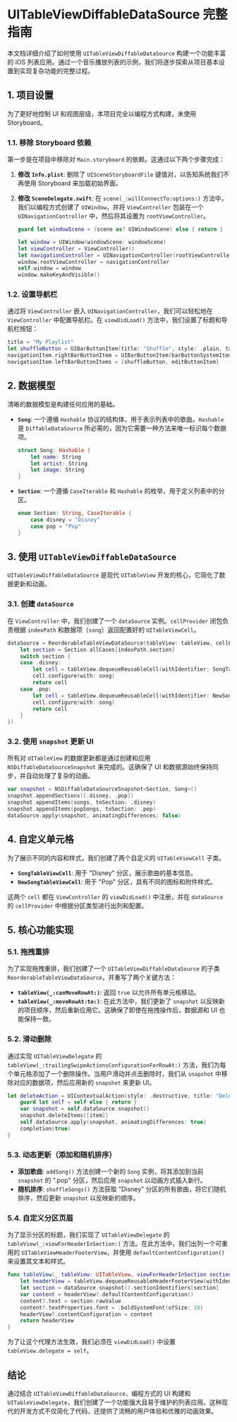 # UITableViewDiffableDataSource 完整指南

本文档详细介绍了如何使用 `UITableViewDiffableDataSource` 构建一个功能丰富的 iOS 列表应用。通过一个音乐播放列表的示例，我们将逐步探索从项目基本设置到实现复杂功能的完整过程。

## 1. 项目设置

为了更好地控制 UI 和视图层级，本项目完全以编程方式构建，未使用 Storyboard。

### 1.1. 移除 Storyboard 依赖

第一步是在项目中移除对 `Main.storyboard` 的依赖。这通过以下两个步骤完成：

1.  **修改 `Info.plist`**:
    删除了 `UISceneStoryboardFile` 键值对，以告知系统我们不再使用 Storyboard 来加载初始界面。

2.  **修改 `SceneDelegate.swift`**:
    在 `scene(_:willConnectTo:options:)` 方法中，我们以编程方式创建了 `UIWindow`，并将 `ViewController` 包装在一个 `UINavigationController` 中，然后将其设置为 `rootViewController`。

    ```swift
    guard let windowScene = (scene as? UIWindowScene) else { return }
    
    let window = UIWindow(windowScene: windowScene)
    let viewController = ViewController()
    let navigationController = UINavigationController(rootViewController: viewController)
    window.rootViewController = navigationController
    self.window = window
    window.makeKeyAndVisible()
    ```

### 1.2. 设置导航栏

通过将 `ViewController` 嵌入 `UINavigationController`，我们可以轻松地在 `ViewController` 中配置导航栏。在 `viewDidLoad()` 方法中，我们设置了标题和导航栏按钮：

```swift
title = "My Playlist"
let shuffleButton = UIBarButtonItem(title: "Shuffle", style: .plain, target: self, action: #selector(shuffleSongs))
navigationItem.rightBarButtonItem = UIBarButtonItem(barButtonSystemItem: .add, target: self, action: #selector(addSong))
navigationItem.leftBarButtonItems = [shuffleButton, editButtonItem]
```

## 2. 数据模型

清晰的数据模型是构建任何应用的基础。

-   **`Song`**: 一个遵循 `Hashable` 协议的结构体，用于表示列表中的歌曲。`Hashable` 是 `DiffableDataSource` 所必需的，因为它需要一种方法来唯一标识每个数据项。

    ```swift
    struct Song: Hashable {
        let name: String
        let artist: String
        let image: String
    }
    ```

-   **`Section`**: 一个遵循 `CaseIterable` 和 `Hashable` 的枚举，用于定义列表中的分区。

    ```swift
    enum Section: String, CaseIterable {
        case disney = "Disney"
        case pop = "Pop"
    }
    ```

## 3. 使用 `UITableViewDiffableDataSource`

`UITableViewDiffableDataSource` 是现代 `UITableView` 开发的核心，它简化了数据更新和动画。

### 3.1. 创建 `dataSource`

在 `ViewController` 中，我们创建了一个 `dataSource` 实例。`cellProvider` 闭包负责根据 `indexPath` 和数据项（`song`）返回配置好的 `UITableViewCell`。

```swift
dataSource = ReorderableTableViewDataSource(tableView: tableView, cellProvider: { tableView, indexPath, song in
    let section = Section.allCases[indexPath.section]
    switch section {
    case .disney:
        let cell = tableView.dequeueReusableCell(withIdentifier: SongTableViewCell.reuseIdentifier, for: indexPath) as! SongTableViewCell
        cell.configure(with: song)
        return cell
    case .pop:
        let cell = tableView.dequeueReusableCell(withIdentifier: NewSongTableViewCell.reuseIdentifier, for: indexPath) as! NewSongTableViewCell
        cell.configure(with: song)
        return cell
    }
})
```

### 3.2. 使用 `snapshot` 更新 UI

所有对 `UITableView` 的数据更新都是通过创建和应用 `NSDiffableDataSourceSnapshot` 来完成的。这确保了 UI 和数据源始终保持同步，并自动处理了复杂的动画。

```swift
var snapshot = NSDiffableDataSourceSnapshot<Section, Song>()
snapshot.appendSections([.disney, .pop])
snapshot.appendItems(songs, toSection: .disney)
snapshot.appendItems(popSongs, toSection: .pop)
dataSource.apply(snapshot, animatingDifferences: false)
```

## 4. 自定义单元格

为了展示不同的内容和样式，我们创建了两个自定义的 `UITableViewCell` 子类。

-   **`SongTableViewCell`**: 用于 "Disney" 分区，展示歌曲的基本信息。
-   **`NewSongTableViewCell`**: 用于 "Pop" 分区，具有不同的图标和附件样式。

这两个 `cell` 都在 `ViewController` 的 `viewDidLoad()` 中注册，并在 `dataSource` 的 `cellProvider` 中根据分区类型进行出列和配置。

## 5. 核心功能实现

### 5.1. 拖拽重排

为了实现拖拽重排，我们创建了一个 `UITableViewDiffableDataSource` 的子类 `ReorderableTableViewDataSource`，并重写了两个关键方法：

-   **`tableView(_:canMoveRowAt:)`**: 返回 `true` 以允许所有单元格移动。
-   **`tableView(_:moveRowAt:to:)`**: 在此方法中，我们更新了 `snapshot` 以反映新的项目顺序，然后重新应用它。这确保了即使在拖拽操作后，数据源和 UI 也能保持一致。

### 5.2. 滑动删除

通过实现 `UITableViewDelegate` 的 `tableView(_:trailingSwipeActionsConfigurationForRowAt:)` 方法，我们为每个单元格添加了一个删除操作。当用户滑动并点击删除时，我们从 `snapshot` 中移除对应的数据项，然后应用新的 `snapshot` 来更新 UI。

```swift
let deleteAction = UIContextualAction(style: .destructive, title: "Delete") { [weak self] (action, view, completion) in
    guard let self = self else { return }
    var snapshot = self.dataSource.snapshot()
    snapshot.deleteItems([item])
    self.dataSource.apply(snapshot, animatingDifferences: true)
    completion(true)
}
```

### 5.3. 动态更新（添加和随机排序）

-   **添加歌曲**: `addSong()` 方法创建一个新的 `Song` 实例，将其添加到当前 `snapshot` 的 ".pop" 分区，然后应用 `snapshot` 以动画方式插入新行。
-   **随机排序**: `shuffleSongs()` 方法获取 "Disney" 分区的所有歌曲，将它们随机排序，然后更新 `snapshot` 以反映新的顺序。

### 5.4. 自定义分区页眉

为了显示分区的标题，我们实现了 `UITableViewDelegate` 的 `tableView(_:viewForHeaderInSection:)` 方法。在此方法中，我们出列一个可重用的 `UITableViewHeaderFooterView`，并使用 `defaultContentConfiguration()` 来设置其文本和样式。

```swift
func tableView(_ tableView: UITableView, viewForHeaderInSection section: Int) -> UIView? {
    let headerView = tableView.dequeueReusableHeaderFooterView(withIdentifier: "header")
    let section = dataSource.snapshot().sectionIdentifiers[section]
    var content = headerView?.defaultContentConfiguration()
    content?.text = section.rawValue
    content?.textProperties.font = .boldSystemFont(ofSize: 18)
    headerView?.contentConfiguration = content
    return headerView
}
```

为了让这个代理方法生效，我们必须在 `viewDidLoad()` 中设置 `tableView.delegate = self`。

## 结论

通过结合 `UITableViewDiffableDataSource`、编程方式的 UI 构建和 `UITableViewDelegate`，我们创建了一个功能强大且易于维护的列表应用。这种现代的开发方式不仅简化了代码，还提供了流畅的用户体验和优雅的动画效果。